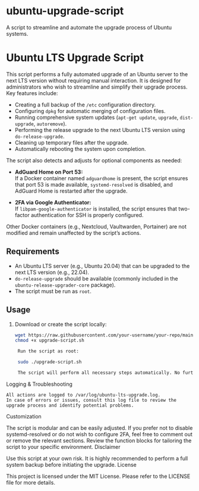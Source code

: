 # ubuntu-upgrade-script
A script to streamline and automate the upgrade process of Ubuntu systems.

# Ubuntu LTS Upgrade Script

This script performs a fully automated upgrade of an Ubuntu server to the next LTS version without requiring manual interaction. It is designed for administrators who wish to streamline and simplify their upgrade process. Key features include:

- Creating a full backup of the `/etc` configuration directory.
- Configuring `dpkg` for automatic merging of configuration files.
- Running comprehensive system updates (`apt-get update`, `upgrade`, `dist-upgrade`, `autoremove`).
- Performing the release upgrade to the next Ubuntu LTS version using `do-release-upgrade`.
- Cleaning up temporary files after the upgrade.
- Automatically rebooting the system upon completion.

The script also detects and adjusts for optional components as needed:

- **AdGuard Home on Port 53:**  
  If a Docker container named `adguardhome` is present, the script ensures that port 53 is made available, `systemd-resolved` is disabled, and AdGuard Home is restarted after the upgrade.

- **2FA via Google Authenticator:**  
  If `libpam-google-authenticator` is installed, the script ensures that two-factor authentication for SSH is properly configured.

Other Docker containers (e.g., Nextcloud, Vaultwarden, Portainer) are not modified and remain unaffected by the script’s actions.

## Requirements

- An Ubuntu LTS server (e.g., Ubuntu 20.04) that can be upgraded to the next LTS version (e.g., 22.04).
- `do-release-upgrade` should be available (commonly included in the `ubuntu-release-upgrader-core` package).
- The script must be run as `root`.

## Usage

1. Download or create the script locally:
   ```bash
   wget https://raw.githubusercontent.com/your-username/your-repo/main/upgrade-script.sh
   chmod +x upgrade-script.sh

    Run the script as root:

    sudo ./upgrade-script.sh

    The script will perform all necessary steps automatically. No further input is required.

Logging & Troubleshooting

    All actions are logged to /var/log/ubuntu-lts-upgrade.log.
    In case of errors or issues, consult this log file to review the upgrade process and identify potential problems.

Customization

The script is modular and can be easily adjusted. If you prefer not to disable systemd-resolved or do not wish to configure 2FA, feel free to comment out or remove the relevant sections. Review the function blocks for tailoring the script to your specific environment.
Disclaimer

Use this script at your own risk. It is highly recommended to perform a full system backup before initiating the upgrade.
License

This project is licensed under the MIT License. Please refer to the LICENSE file for more details.
